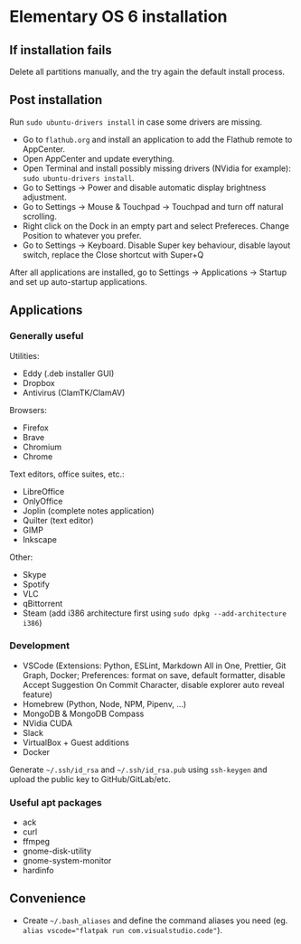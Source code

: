 # Elementary OS 6 installation

## If installation fails

Delete all partitions manually, and the try again the default install process.

## Post installation

Run `sudo ubuntu-drivers install` in case some drivers are missing.

- Go to `flathub.org` and install an application to add the Flathub remote to AppCenter.
- Open AppCenter and update everything.
- Open Terminal and install possibly missing drivers (NVidia for example): `sudo ubuntu-drivers install`.
- Go to Settings -> Power and disable automatic display brightness adjustment.
- Go to Settings -> Mouse & Touchpad -> Touchpad and turn off natural scrolling.
- Right click on the Dock in an empty part and select Prefereces. Change Position to whatever you prefer.
- Go to Settings -> Keyboard. Disable Super key behaviour, disable layout switch, replace the Close shortcut with Super+Q

After all applications are installed, go to Settings -> Applications -> Startup and set up auto-startup applications.

## Applications

### Generally useful

Utilities:

- Eddy (.deb installer GUI)
- Dropbox
- Antivirus (ClamTK/ClamAV)

Browsers:

- Firefox
- Brave
- Chromium
- Chrome

Text editors, office suites, etc.:

- LibreOffice
- OnlyOffice
- Joplin (complete notes application)
- Quilter (text editor)
- GIMP
- Inkscape

Other:

- Skype
- Spotify
- VLC
- qBittorrent
- Steam (add i386 architecture first using `sudo dpkg --add-architecture i386`)

### Development

- VSCode (Extensions: Python, ESLint, Markdown All in One, Prettier, Git Graph, Docker; Preferences: format on save, default formatter, disable Accept Suggestion On Commit Character, disable explorer auto reveal feature)
- Homebrew (Python, Node, NPM, Pipenv, ...)
- MongoDB & MongoDB Compass
- NVidia CUDA
- Slack
- VirtualBox + Guest additions
- Docker

Generate `~/.ssh/id_rsa` and `~/.ssh/id_rsa.pub` using `ssh-keygen` and upload the public key to GitHub/GitLab/etc.

### Useful apt packages

- ack
- curl
- ffmpeg
- gnome-disk-utility
- gnome-system-monitor
- hardinfo

## Convenience

- Create `~/.bash_aliases` and define the command aliases you need (eg. `alias vscode="flatpak run com.visualstudio.code"`).
